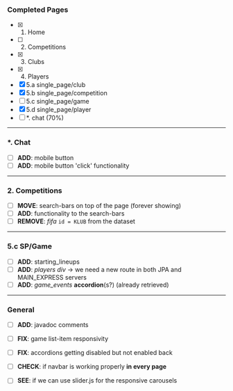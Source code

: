 ### Completed Pages
- [x] 1. Home
- [ ] 2. Competitions
- [x] 3. Clubs
- [x] 4. Players
- [x] 5.a single_page/club
- [x] 5.b single_page/competition
- [ ] 5.c single_page/game
- [x] 5.d single_page/player
- [ ] \*. chat (70%)

---
### \*. Chat
- [ ] **ADD**: mobile button 
- [ ] **ADD**: mobile button 'click' functionality

---
### 2. Competitions
- [ ] **MOVE**: search-bars on top of the page (forever showing)
- [ ] **ADD**: functionality to the search-bars
- [ ] **REMOVE**: *fifa* `id = KLUB` from the dataset

---
### 5.c SP/Game
- [ ] **ADD**: starting_lineups
- [ ] **ADD**: *players div* $\rightarrow$ we need a new route in both JPA and MAIN_EXPRESS servers
- [ ] **ADD**: *game_events* **accordion**(s?) (already retrieved)

---
### General  
- [ ] **ADD**: javadoc comments
- [ ] **FIX**: game list-item responsivity 
- [ ] **FIX**: accordions getting disabled but not enabled back
- [ ] **CHECK**: if navbar is working properly **in every page** 
- [ ] **SEE**: if we can use slider.js for the responsive carousels

